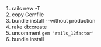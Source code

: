 1. rails new <App Name> -T
2. copy Gemfile
3. bundle install --without production
4. rake db:create
5. uncomment ```gem 'rails_12factor'```
6. bundle install
